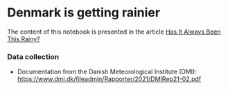 # Denmark is getting rainier



The content of this notebook is presented in the article [Has It Always Been This Rainy?](https://laurabejder.com/rain/)

### Data collection

- Documentation from the Danish Meteorological Institute (DMI): https://www.dmi.dk/fileadmin/Rapporter/2021/DMIRep21-02.pdf
